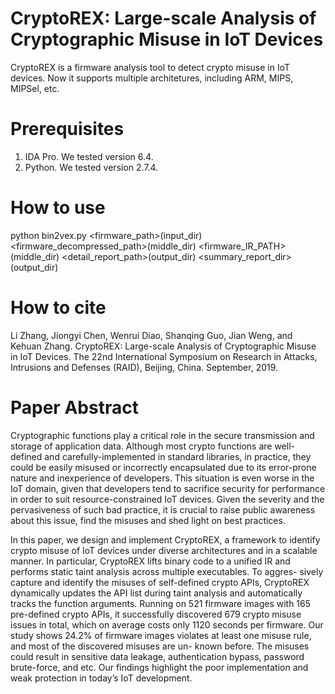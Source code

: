 # CryptoREX: Large-scale Analysis of Cryptographic Misuse in IoT Devices
CryptoREX is a firmware analysis tool to detect crypto misuse in IoT devices. Now it supports multiple architetures, including ARM, MIPS, MIPSel, etc.
# Prerequisites
1. IDA Pro. We tested version 6.4.
2. Python. We tested version 2.7.4.
# How to use
python bin2vex.py <firmware_path>(input_dir) <firmware_decompressed_path>(middle_dir) <firmware_IR_PATH>(middle_dir) <detail_report_path>(output_dir) <summary_report_dir>(output_dir)
# How to cite
Li Zhang, Jiongyi Chen, Wenrui Diao, Shanqing Guo, Jian Weng, and Kehuan Zhang. CryptoREX: Large-scale Analysis of Cryptographic Misuse in IoT Devices. The 22nd International Symposium on Research in Attacks, Intrusions and Defenses (RAID), Beijing, China. September, 2019.
# Paper Abstract
Cryptographic functions play a critical role in the secure transmission and storage of application data. Although most crypto functions are well-defined and carefully-implemented in standard libraries, in practice, they could be easily misused or incorrectly encapsulated due to its error-prone nature and inexperience of developers. This situation is even worse in the IoT domain, given that developers tend to sacrifice security for performance in order to suit resource-constrained IoT devices. Given the severity and the pervasiveness of such bad practice, it is crucial to raise public awareness about this issue, find the misuses and shed light on best practices.

In this paper, we design and implement CryptoREX, a framework to identify crypto misuse of IoT devices under diverse architectures and in a scalable manner. In particular, CryptoREX lifts binary code to a unified IR and performs static taint analysis across multiple executables. To aggres- sively capture and identify the misuses of self-defined crypto APIs, CryptoREX dynamically updates the API list during taint analysis and automatically tracks the function arguments. Running on 521 firmware images with 165 pre-defined crypto APIs, it successfully discovered 679 crypto misuse issues in total, which on average costs only 1120 seconds per firmware. Our study shows 24.2% of firmware images violates at least one misuse rule, and most of the discovered misuses are un- known before. The misuses could result in sensitive data leakage, authentication bypass, password brute-force, and etc. Our findings highlight the poor implementation and weak protection in today’s IoT development.
